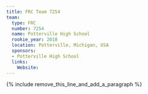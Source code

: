 ```yaml
---
title: FRC Team 7254
team:
  type: FRC
  number: 7254
  name: Potterville High School
  rookie_year: 2018
  location: Potterville, Michigan, USA
  sponsors:
  - Potterville High School
  links:
    Website:
---
```


{% include remove_this_line_and_add_a_paragraph %}